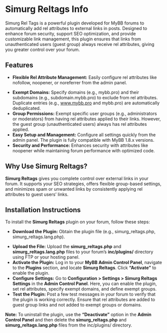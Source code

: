 # Simurg Reltags Info
Simurg Rel Tags is a powerful plugin developed for MyBB forums to automatically add rel attributes to external links in posts. 
Designed to enhance forum security, support SEO optimization, and provide customizable link management, this plugin ensures that links from unauthenticated users (guest group) always receive rel attributes, giving you greater control over your forum.

## Features

- **Flexible Rel Attribute Management:** Easily configure rel attributes like nofollow, noopener, or noreferrer from the admin panel.
* **Exempt Domains:** Specify domains (e.g., mybb.pro) and their subdomains (e.g., subdomain.mybb.pro) to exclude from rel attributes. Duplicate entries (e.g., www.mybb.pro and mybb.pro) are automatically deduplicated.
* **Group Permissions:** Exempt specific user groups (e.g., administrators or moderators) from having rel attributes applied to their links. However, the guest group (unauthenticated users) always has rel attributes applied.
* **Easy Setup and Management:** Configure all settings quickly from the admin panel. The plugin is fully compatible with MyBB 1.8.x versions.
* **Security and Performance:**  Enhances security with attributes like noopener while maintaining forum performance with optimized code.
## Why Use Simurg Reltags?
**Simurg Reltags** gives you complete control over external links in your forum. It supports your SEO strategies, offers flexible group-based settings, and minimizes spam or unwanted links by consistently applying rel attributes to guest users’ links.

## Installation Instructions ##

To install the **Simurg Reltags** plugin on your forum, follow these steps:

- **Download the Plugin:** Obtain the plugin file (e.g., simurg_reltags.php, simurg_reltags.lang.php).
* **Upload the File:** Upload the **simurg_reltags.php**  and **simurg_reltags.lang.php** files to your forum’s **inc/plugins/** directory using FTP or your hosting panel.
* **Activate the Plugin:** Log in to your **MyBB Admin Control Panel**, navigate to the **Plugins** section, and locate **Simurg Reltags**. Click **“Activate”** to enable the plugin.
* **Configure Settings:** Go to **Configuration > Settings > Simurg Reltags Settings** in the **Admin Control Panel**. Here, you can enable the plugin, set rel attributes, specify exempt domains, and define exempt groups.
* **Test the Plugin:** Post a few test messages in your forum to verify that the plugin is working correctly. Ensure that rel attributes are added to guest group links and not added to exempt groups or domains.

**Note:** To uninstall the plugin, use the **“Deactivate”** option in the **Admin Control Panel** and then delete the **simurg_reltags.php** and **simurg_reltags.lang.php** files from the inc/plugins/ directory.
